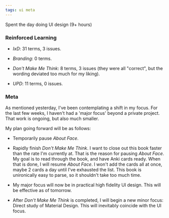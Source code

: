 ```yaml
---
tags: ui meta
---
```


Spent the day doing UI design (9+ hours)

### Reinforced Learning

* *IxD*: 31 terms, 3 issues.

* *Branding*: 0 terms.

* *Don't Make Me Think*: 8 terms, 3 issues (they were all "correct", but the wording deviated too much for my liking).

* *UPD*: 11  terms, 0  issues.

### Meta

As mentioned yesterday, I've been contemplating a shift in my focus. For the last few weeks, I haven't had a 'major focus' beyond a private project. That work is ongoing, but also much smaller. 

My plan going forward will be as follows:

* Temporarily pause *About Face*. 

* Rapidly finish *Don't Make Me Think*. I want to close out this book faster than the rate I'm currently at. That is the reason for pausing *About Face*. My goal is to read through the book, and have Anki cards ready. When that is done, I will resume *About Face*. I won't add the cards all at once, maybe 2 cards a day until I've exhausted the list. This book is unironically easy to parse, so it shouldn't take too much time.

* My major focus will now be in practical high fidelity UI design. This will be effective as of tomorrow. 

* After *Don't Make Me Think* is completed, I will begin a new minor focus: Direct study of Material Design. This will inevitably coincide with the UI focus.





